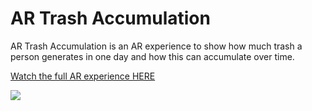# AR Trash Accumulation
AR Trash Accumulation is an AR experience to show how much trash a person generates in one day and how this can accumulate over time.

[Watch the full AR experience HERE](https://youtu.be/ZvZg6fjP64E)

![](READMEAssets/Demo.gif)


